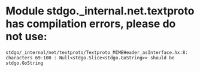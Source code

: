 # Module stdgo._internal.net.textproto has compilation errors, please do not use:
```
stdgo/_internal/net/textproto/Textproto_MIMEHeader_asInterface.hx:8: characters 69-100 : Null<stdgo.Slice<stdgo.GoString>> should be stdgo.GoString

```

